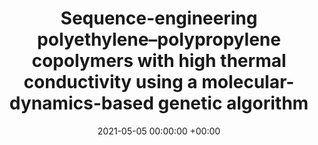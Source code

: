 ---
layout: post
title:  "Sequence-engineering polyethylene–polypropylene copolymers with high thermal conductivity using a molecular-dynamics-based genetic algorithm"
date:   2021-05-05 00:00:00 +00:00
image:  images/2021-05-05-JCTC2021.png
categories: research
authors: "Tianhang Zhou&dagger, <strong>Zhenghao Wu</strong>&dagger, Hari Krishna Chilukoti, and Florian Müller-Plathe"
#subtitle: "CCD 2017"
venue: "Journal of Chemical Theory and Computation"
arxiv: https://pubs.acs.org/doi/abs/10.1021/acs.jctc.1c00134
#code: https://github.com/torchmd/mdgrad
---